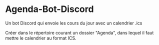 # Agenda-Bot-Discord
Un bot Discord qui envoie les cours du jour avec un calendrier .ics

Créer dans le répertoire courant un dossier "Agenda", dans lequel il faut mettre le calendrier au format ICS.

